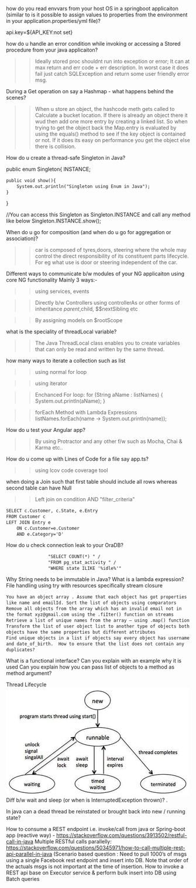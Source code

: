 how do you read envvars from your host OS in a springboot applicaiton (similar to is it possible to assign values to properties from the environment in your application.properties/yml file)?
>>
api.key=${API_KEY:not set}

how do u handle an error condition while invoking or accessing a Stored procedure from your java applicaiton?
>>Ideally stored proc shouldnt run into exception or error; It can at max return and err code + err description.
In worst case it does fail just catch SQLException and return some user friendly error msg.

During a Get operation on say a Hashmap - what happens behind the scenes?
>>When u store an object, the hashcode meth gets called to Calculate a bucket location. If there is already an object there it wud then add one more entry by creating a linked list. So when trying to get the object back the Map.entry is evaluated by using the equals() method to see if the key object is contained or not. If it does its easy on performance you get the object else there is collision.

How do u create a thread-safe Singleton in Java?
>>
public enum Singleton{
    INSTANCE;
 
    public void show(){
        System.out.println("Singleton using Enum in Java");
    }
}

//You can access this Singleton as Singleton.INSTANCE and call any method like below
Singleton.INSTANCE.show();


When do u go for composition (and when do u go for aggregation or association)?
>>car is composed of tyres,doors, steering where the whole may control the direct responsibility of its constituent parts lifecycle. For eg what use is door or steering independent of the car.

Different ways to communicate b/w modules of your NG applicaiton using core NG functionality
Mainly 3 ways:-
>>using services, events

>>Directly b/w Controllers using controllerAs or other forms of inheritance $parent,$child, $$nextSibling etc

>>By assigning models on $rootScope

what is the speciality of threadLocal variable?
>>The Java ThreadLocal class enables you to create variables that can only be read and written by the same thread.

how many ways to iterate a collection such as list
>> using normal for loop

>> using iterator

>>Enchanced For loop: for (String aName : listNames) {
    System.out.println(aName);
}

>>forEach Method with Lambda Expressions
listNames.forEach(name -> System.out.println(name));

How do u test your Angular app? 
>>By using Protractor and any other f/w such as Mocha, Chai & Karma etc..

How do u come up with Lines of Code for a file say app.ts?
>>using lcov code coverage tool

when doing a Join such that first table should include all rows whereas second table can have Null
>>Left join on condition AND "filter_criteria"

    SELECT c.Customer, c.State, e.Entry
    FROM Customer c
    LEFT JOIN Entry e
        ON c.Customer=e.Customer
        AND e.Category='D'

How do u check connection leak to your OraDB?
>>
                    "SELECT COUNT(*) " /
                    "FROM pg_stat_activity " /
                    "WHERE state ILIKE '%idle%'"
                    
 
Why String needs to be immutable in Java?
What is a lambda expression? 
File handling using try with resources specifically stream closure

 	You have an object array . Assume that each object has got properties like name and emailId. Sort the list of objects using comparators 
 	Remove all objects from the array which has an invalid email not in the format xyz@gmail.com using the .fiIter() function on streams 
 	Retrieve a list of unique names from the array — using .map() function
 	Transform the list of user object list to another type of objects both objects have the same properties but different attributes
 	Find unique objects in a list if objects say every object has username and date_of_birth.  How to ensure that the list does not contain any duplicates?

What is a functional interface? Can you explain with an example why it is used
Can you explain how you can pass list of objects to a method as method argument?

Thread Lifecycle
![Thread Lifecycle](https://github.com/praveen-cimplicity/Jenkins-Setup/blob/master/Thread_Lifecycle.jpg)
Diff b/w wait and sleep (or when is InterruptedException thrown)? .
 
In java can a dead thread be reinstated or brought back into new / running state?

How to consume a REST endpoint  i.e.  invoke/call from java or Spring-boot app (reactive way) - https://stackoverflow.com/questions/3913502/restful-call-in-java
Multiple RESTful calls parallelly: https://stackoverflow.com/questions/50345971/how-to-call-multiple-rest-api-parallel-in-java 
(Scenario based question : Need to pull 1000’s of msgs using a single Facebook rest endpoint and insert into DB. Note that order of the actuals msgs is not important at the time of insertion. 
How to invoke a REST api base on Executor service & perform bulk insert into DB using Batch queries

                    
